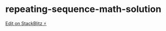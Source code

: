# repeating-sequence-math-solution

[Edit on StackBlitz ⚡️](https://stackblitz.com/edit/repeating-sequence-math-solution)